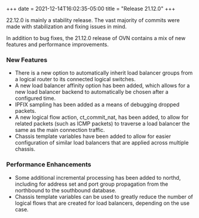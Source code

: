 +++
date = 2021-12-14T16:02:35-05:00
title = "Release 21.12.0"
+++

22.12.0 is mainly a stability release. The vast majority of commits were made
with stabilization and fixing issues in mind.

In addition to bug fixes, the 21.12.0 release of OVN contains a mix of new
features and performance improvements.

### New Features
- There is a new option to automatically inherit load balancer groups from a
  logical router to its connected logical switches.
- A new load balancer affinity option has been added, which allows for a new
  load balancer backend to automatically be chosen after a configured time.
- IPFIX sampling has been added as a means of debugging dropped packets.
- A new logical flow action, ct\_commit\_nat, has been added, to allow for
  related packets (such as ICMP packets) to traverse a load balancer the same
  as the main connection traffic.
- Chassis template variables have been added to allow for easier configuration
  of similar load balancers that are applied across multiple chassis.

### Performance Enhancements
- Some additional incremental processing has been added to northd, including
  for address set and port group propagation from the northbound to the
  southbound database.
- Chassis template variables can be used to greatly reduce the number of
  logical flows that are created for load balancers, depending on the use case.
